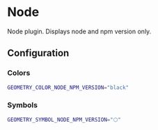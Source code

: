 # Node

Node plugin. Displays node and npm version only.

## Configuration

### Colors

```sh
GEOMETRY_COLOR_NODE_NPM_VERSION="black"
```


### Symbols

```sh
GEOMETRY_SYMBOL_NODE_NPM_VERSION="⬡"
```
